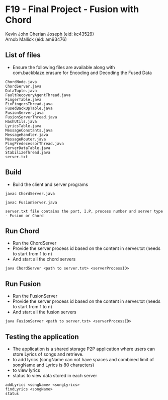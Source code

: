 # F19 - Final Project - Fusion with Chord

Kevin John Cherian Joseph (eid: kc43529)
<br/>
Arnob Mallick (eid: am93476)

## List of files
- Ensure the following files are available along with com.backblaze.erasure for Encoding and Decoding the Fused Data
```
ChordNode.java
ChordServer.java
DataTuple.java
FaultRecoveryAgentThread.java
FingerTable.java
FixFingersThread.java
FusedBackUpTable.java
FusionServer.java
FusionServerThread.java
HashUtils.java
LyricsTable.java
MessageConstants.java
MessageHandler.java
MessageRouter.java
PingPredecessorThread.java
ServerDataTable.java
StabilizeThread.java
server.txt

```

## Build
- Build the client and server programs
```
javac ChordServer.java

javac FusionServer.java

server.txt file contains the port, I.P, process number and server type - Fusion or Chord
```


## Run Chord
- Run the ChordServer
- Provide the server process id based on the content in server.txt (needs to start from 1 to n)
- And start all the chord servers
```
java ChordServer <path to server.txt> <serverProcessID> 

```

## Run Fusion
- Run the FusionServer
- Provide the server process id based on the content in server.txt (needs to start from 1 to n)
- And start all the fusion servers
```
java FusionServer <path to server.txt> <serverProcessID> 

```

## Testing the application
- The application is a shared storage P2P application where users can store Lyrics of songs and retrieve.
- to add lyrics (songName can not have spaces and combined limit of songName and Lyrics is 80 characters)
- to view lyrics 
- status to view data stored in each server
```
addLyrics <songName> <songLyrics> 
findLyrics <songName>
status 
```

